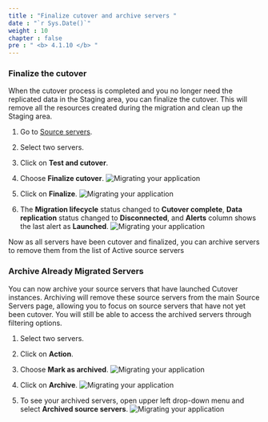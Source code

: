 ```yaml
---
title : "Finalize cutover and archive servers "
date : "`r Sys.Date()`"
weight : 10
chapter : false
pre : " <b> 4.1.10 </b> "
---
```


### Finalize the cutover
When the cutover process is completed and you no longer need the replicated data in the Staging area, you can finalize the cutover. This will remove all the resources created during the migration and clean up the Staging area.

1. Go to [Source servers](https://us-west-2.console.aws.amazon.com/mgn/home?region=us-west-2#/sourceServers).
2. Select two servers.
3. Click on **Test and cutover**.
4. Choose **Finalize cutover**.
![Migrating your application](/images/4.migrateinfra/4.1migrateapp/4.1.10cutover/4.1.10.1cutover.png?width=90pc)

5. Click on **Finalize**.
![Migrating your application](/images/4.migrateinfra/4.1migrateapp/4.1.10cutover/4.1.10.2cutover.png?width=90pc)

6. The **Migration lifecycle** status changed to **Cutover complete**, **Data replication** status changed to **Disconnected**, and **Alerts** column shows the last alert as **Launched**.
![Migrating your application](/images/4.migrateinfra/4.1migrateapp/4.1.10cutover/4.1.10.4cutover.png?width=90pc)

Now as all servers have been cutover and finalized, you can archive servers to remove them from the list of Active source servers

### Archive Already Migrated Servers
You can now archive your source servers that have launched Cutover instances. Archiving will remove these source servers from the main Source Servers page, allowing you to focus on source servers that have not yet been cutover. You will still be able to access the archived servers through filtering options.
1. Select two servers.
2. Click on **Action**.
3. Choose **Mark as archived**.
![Migrating your application](/images/4.migrateinfra/4.1migrateapp/4.1.10cutover/4.1.10.5cutover.png?width=90pc)

4. Click on **Archive**.
![Migrating your application](/images/4.migrateinfra/4.1migrateapp/4.1.10cutover/4.1.10.6cutover.png?width=90pc)

5. To see your archived servers, open upper left drop-down menu and select **Archived source servers**.
![Migrating your application](/images/4.migrateinfra/4.1migrateapp/4.1.10cutover/4.1.10.7cutover.png?width=90pc)